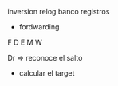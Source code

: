 
inversion relog banco registros
- fordwarding

F D E M W

Dr => reconoce el salto
- calcular el target